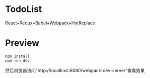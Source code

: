 # TodoList
React+Redux+Babel+Webpack+HotReplace

# Preview
```
npm install
npm run dev
```
然后浏览器访问"http://localhost:8080/webpack-dev-server"查看效果
